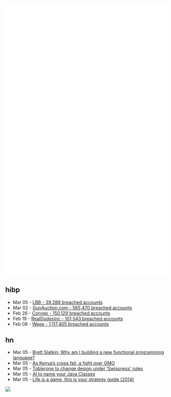 ![Metrics](https://raw.githubusercontent.com/phixion/phixion/master/metrics.svg)

## hibp

<!--
for https://github.com/phixion/phixion/blob/main/.github/workflows/feeds.yml
-->
<!--START_SECTION:haveibeenpwnd-->
- Mar 05 - [LBB - 39,288 breached accounts](https://haveibeenpwned.com/PwnedWebsites#LBB)
- Mar 02 - [GunAuction.com - 565,470 breached accounts](https://haveibeenpwned.com/PwnedWebsites#GunAuction)
- Feb 26 - [Convex - 150,129 breached accounts](https://haveibeenpwned.com/PwnedWebsites#Convex)
- Feb 19 - [RealDudesInc - 101,543 breached accounts](https://haveibeenpwned.com/PwnedWebsites#RealDudesInc)
- Feb 08 - [Weee - 1,117,405 breached accounts](https://haveibeenpwned.com/PwnedWebsites#Weee)
<!--END_SECTION:haveibeenpwnd-->

## hn

<!--
for https://github.com/phixion/phixion/blob/main/.github/workflows/feeds.yml
-->
<!--START_SECTION:hn-->
- Mar 05 - [Brett Slatkin: Why am I building a new functional programming language?](https://www.onebigfluke.com/2023/03/a-new-functional-programming-language.html)
- Mar 05 - [As Kenya’s crops fail, a fight over GMO](https://www.wired.com/story/kenya-gmo-approval/)
- Mar 05 - [Toblerone to change design under ‘Swissness’ rules](https://www.theguardian.com/world/2023/mar/05/matterhorn-mountain-toblerone-packaging-design-switzerland)
- Mar 05 - [AI to name your Java Classes](https://projects.haykranen.nl/java/)
- Mar 05 - [Life is a game, this is your strategy guide (2014)](https://oliveremberton.com/2014/life-is-a-game-this-is-your-strategy-guide/)
<!--END_SECTION:hn-->

<!--
for https://yhype.me
-->
![](https://hit.yhype.me/github/profile?user_id=13013670)
